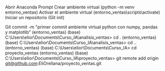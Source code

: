 Abrir Anaconda Prompt
Crear ambiente virtual (python -m venv entorno_ventas)
Activar el ambiente virtual (entorno_ventas\scripts\activate)
Iniciar un repositorio (Git init)

Git commit -m "primer commit ambiente virtual python con numpy, pandas y matplotlib"
(entorno_ventas) (base) C:\Users\elior\Documents\Curso_IA\analisis_ventas> cd .
(entorno_ventas) (base) C:\Users\elior\Documents\Curso_IA\analisis_ventas> cd ..
(entorno_ventas) (base) C:\Users\elior\Documents\Curso_IA> cd proyecto_ventas
(entorno_ventas) (base) C:\Users\elior\Documents\Curso_IA\proyecto_ventas> git remote add origin git@github.com:EliOrellana/proyecto_ventas.git
